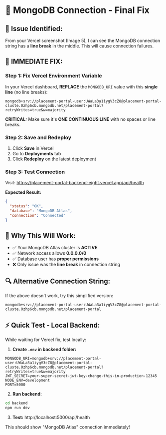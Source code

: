# 🔧 MongoDB Connection - Final Fix

## 🎯 **Issue Identified:**
From your Vercel screenshot (Image 5), I can see the MongoDB connection string has a **line break** in the middle. This will cause connection failures.

## 🚀 **IMMEDIATE FIX:**

### **Step 1: Fix Vercel Environment Variable**
In your Vercel dashboard, **REPLACE** the `MONGODB_URI` value with this **single line** (no line breaks):

```
mongodb+srv://placement-portal-user:UWaLa3a1iygV3cZ8@placement-portal-cluste.0zhp6cb.mongodb.net/placement-portal?retryWrites=true&w=majority
```

**CRITICAL:** Make sure it's **ONE CONTINUOUS LINE** with no spaces or line breaks.

### **Step 2: Save and Redeploy**
1. Click **Save** in Vercel
2. Go to **Deployments** tab
3. Click **Redeploy** on the latest deployment

### **Step 3: Test Connection**
Visit: https://placement-portal-backend-eight.vercel.app/api/health

**Expected Result:**
```json
{
  "status": "OK",
  "database": "MongoDB Atlas",
  "connection": "Connected"
}
```

## 🎯 **Why This Will Work:**
- ✅ Your MongoDB Atlas cluster is **ACTIVE**
- ✅ Network access allows **0.0.0.0/0**
- ✅ Database user has **proper permissions**
- ❌ Only issue was the **line break** in connection string

## 🔍 **Alternative Connection String:**
If the above doesn't work, try this simplified version:

```
mongodb+srv://placement-portal-user:UWaLa3a1iygV3cZ8@placement-portal-cluste.0zhp6cb.mongodb.net/placement-portal
```

## ⚡ **Quick Test - Local Backend:**
While waiting for Vercel fix, test locally:

1. **Create `.env` in backend folder:**
```env
MONGODB_URI=mongodb+srv://placement-portal-user:UWaLa3a1iygV3cZ8@placement-portal-cluste.0zhp6cb.mongodb.net/placement-portal?retryWrites=true&w=majority
JWT_SECRET=your-super-secret-jwt-key-change-this-in-production-12345
NODE_ENV=development
PORT=5000
```

2. **Run backend:**
```bash
cd backend
npm run dev
```

3. **Test:** http://localhost:5000/api/health

This should show "MongoDB Atlas" connection immediately!
